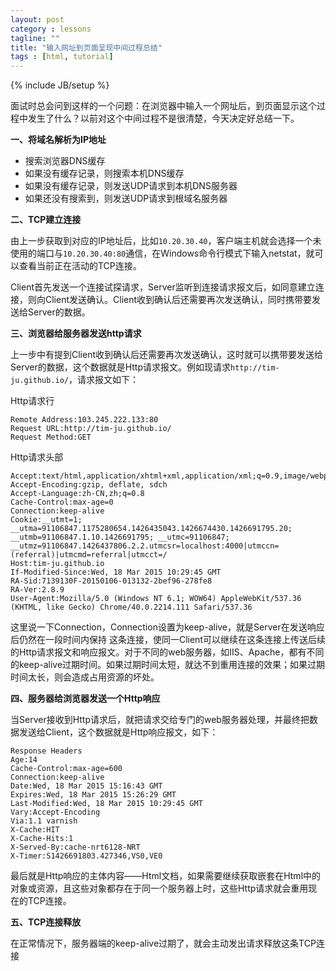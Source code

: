 ```yaml
---
layout: post
category : lessons
tagline: ""
title: "输入网址到页面呈现中间过程总结"
tags : [html, tutorial]
---
```

{% include JB/setup %}

面试时总会问到这样的一个问题：在浏览器中输入一个网址后，到页面显示这个过程中发生了什么？以前对这个中间过程不是很清楚，今天决定好总结一下。

**一、将域名解析为IP地址**

- 搜索浏览器DNS缓存
- 如果没有缓存记录，则搜索本机DNS缓存
- 如果没有缓存记录，则发送UDP请求到本机DNS服务器
- 如果还没有搜索到，则发送UDP请求到根域名服务器


**二、TCP建立连接**

由上一步获取到对应的IP地址后，比如`10.20.30.40`，客户端主机就会选择一个未使用的端口与`10.20.30.40:80`通信，在Windows命令行模式下输入netstat，就可以查看当前正在活动的TCP连接。

Client首先发送一个连接试探请求，Server监听到连接请求报文后，如同意建立连接，则向Client发送确认。Client收到确认后还需要再次发送确认，同时携带要发送给Server的数据。

**三、浏览器给服务器发送http请求**

上一步中有提到Client收到确认后还需要再次发送确认，这时就可以携带要发送给Server的数据，这个数据就是Http请求报文。例如现请求`http://tim-ju.github.io/`，请求报文如下：

Http请求行

	Remote Address:103.245.222.133:80
	Request URL:http://tim-ju.github.io/
	Request Method:GET
	
Http请求头部

	Accept:text/html,application/xhtml+xml,application/xml;q=0.9,image/webp,*/*;q=0.8
	Accept-Encoding:gzip, deflate, sdch
	Accept-Language:zh-CN,zh;q=0.8
	Cache-Control:max-age=0
	Connection:keep-alive
	Cookie:__utmt=1; __utma=91106847.1175280654.1426435043.1426674430.1426691795.20; __utmb=91106847.1.10.1426691795; __utmc=91106847; __utmz=91106847.1426437806.2.2.utmcsr=localhost:4000|utmccn=(referral)|utmcmd=referral|utmcct=/
	Host:tim-ju.github.io
	If-Modified-Since:Wed, 18 Mar 2015 10:29:45 GMT
	RA-Sid:7139130F-20150106-013132-2bef96-278fe8
	RA-Ver:2.8.9
	User-Agent:Mozilla/5.0 (Windows NT 6.1; WOW64) AppleWebKit/537.36 (KHTML, like Gecko) Chrome/40.0.2214.111 Safari/537.36

这里说一下Connection，Connection设置为keep-alive，就是Server在发送响应后仍然在一段时间内保持 这条连接，使同一Client可以继续在这条连接上传送后续的Http请求报文和响应报文。对于不同的web服务器，如IIS、Apache，都有不同的keep-alive过期时间。如果过期时间太短，就达不到重用连接的效果；如果过期时间太长，则会造成占用资源的坏处。

**四、服务器给浏览器发送一个Http响应**

当Server接收到Http请求后，就把请求交给专门的web服务器处理，并最终把数据发送给Client，这个数据就是Http响应报文，如下：

	Response Headers
	Age:14
	Cache-Control:max-age=600
	Connection:keep-alive
	Date:Wed, 18 Mar 2015 15:16:43 GMT
	Expires:Wed, 18 Mar 2015 15:26:29 GMT
	Last-Modified:Wed, 18 Mar 2015 10:29:45 GMT
	Vary:Accept-Encoding
	Via:1.1 varnish
	X-Cache:HIT
	X-Cache-Hits:1
	X-Served-By:cache-nrt6128-NRT
	X-Timer:S1426691803.427346,VS0,VE0

最后就是Http响应的主体内容——Html文档，如果需要继续获取嵌套在Html中的对象或资源，且这些对象都存在于同一个服务器上时，这些Http请求就会重用现在的TCP连接。

**五、TCP连接释放**

在正常情况下，服务器端的keep-alive过期了，就会主动发出请求释放这条TCP连接